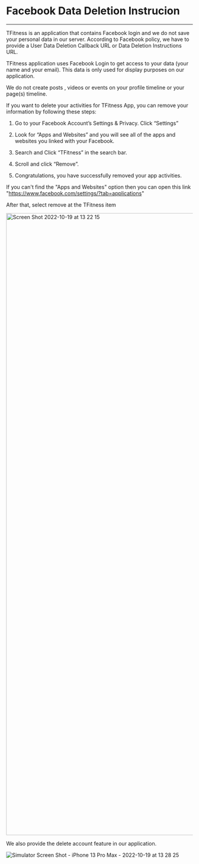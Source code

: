 # Facebook Data Deletion Instrucion
------------
TFitness is an application that contains Facebook login and we do not save your personal data in our server. According to Facebook policy, we have to provide a User Data Deletion Callback URL or Data Deletion Instructions URL.

TFitness application uses Facebook Login to get access to your data (your name and your email). This data is only used for display purposes on our application.

We do not create posts , videos or events on your profile timeline or your page(s) timeline.

If you want to delete your activities for TFitness App, you can remove your information by following these steps:

1. Go to your Facebook Account’s Settings & Privacy. Click “Settings”

2. Look for “Apps and Websites” and you will see all of the apps and websites you linked with your Facebook.

3. Search and Click “TFitness” in the search bar.

4. Scroll and click “Remove”.

5. Congratulations, you have successfully removed your app activities.

If you can't find the "Apps and Websites" option then you can open this link "https://www.facebook.com/settings/?tab=applications"

After that, select remove at the TFitness item

<img width="1676" alt="Screen Shot 2022-10-19 at 13 22 15" src="https://user-images.githubusercontent.com/96031601/196613910-6babbbcd-aa93-4c1a-95a6-91ee10aa8cd3.png">


We also provide the delete account feature in our application.

![Simulator Screen Shot - iPhone 13 Pro Max - 2022-10-19 at 13 28 25](https://user-images.githubusercontent.com/96031601/196613929-4b63f827-7797-4b23-8f3a-674f38a447b1.png)
